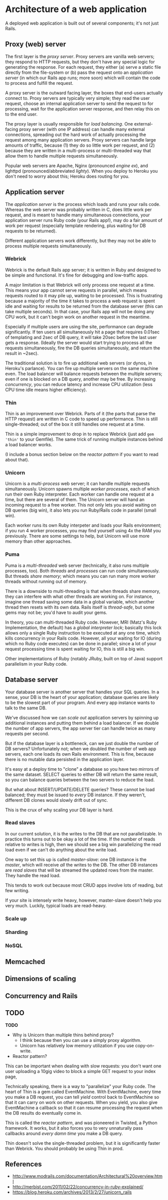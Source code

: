 # Architecture of a web application

A deployed web application is built out of several components; it's
not just Rails.

## Proxy (web) server

The first layer is the *proxy server*. Proxy servers are vanilla web
servers; they respond to HTTP requests, but they don't have any
special logic for generating the response. For each request, they
either (a) serve a static file directly from the file-system or (b)
pass the request onto an *application server* (in which our Rails app
runs; more soon) which will contain the code to process and fulfill
the request.

A proxy server is the outward facing layer, the boxes that end-users
actually connect to. Proxy servers are typically very simple; they
read the user request, choose an internal application server to send
the request to for processing, wait for the application server
response, and then relay this on to the end user.

The proxy layer is usually responsible for *load balancing*. One
external-facing proxy server (with one IP address) can handle many
external connections, spreading out the hard work of actually
processing the request among many application servers. Proxy servers
can handle large amounts of traffic, because (1) they do so little
work per request, and (2) because they are written in a multi-process
or multi-threaded way that allow them to handle multiple requests
simultaneously.

Popular web servers are Apache, Nginx (pronounced *engine ex*), and
lighttpd (pronounced/abbreviated *lighty*). When you deploy to Heroku
you don't need to worry about this; Heroku does routing for you.

## Application server

The *application server* is the process which loads and runs your
rails code. Whereas the web server was probably written in C, does
little work per request, and is meant to handle many simultaneous
connections, your application server runs Ruby code (your Rails app!),
may do a fair amount of work per request (especially template
rendering, plus waiting for DB requests to be returned).

Different application servers work differently, but they may not be
able to process multiple requests simultaneously.

### Webrick

Webrick is the default Rails app server; it is written in Ruby and
designed to be simple and functional. It's fine for debugging and
low-traffic apps.

A major limitation is that Webrick will only process one request at a
time. This means your app cannot serve requests in parallel, which
means requests routed to it may pile up, waiting to be processed. This
is frustrating because a majority of the time it takes to process a
web request is spent idle and waiting for results to be returned from
the database server (this can take multiple seconds). In that case,
your Rails app will not be doing any CPU work, but it can't begin work
on another request in the meantime.

Especially if multiple users are using the site, performance can
degrade significantly. If ten users all simultaneously hit a page that
requires 0.01sec of templating and 2sec of DB query, it will take
20sec before the last user gets a response. (Ideally the server would
start trying to process all the requests simultaneously, fire the DB
queries simultaneously, and return the result in ~2sec).

The traditional solution is to fire up additional web servers (or
dynos, in Heroku's parlance). You can fire up multiple servers on the
same machine even. The load balancer will balance requests between the
multiple servers; even if one is blocked on a DB query, another may be
free. By increasing *concurrency*, you can reduce latency and increase
CPU utilization (less CPU time idle means higher efficiency).

### Thin

Thin is an improvement over Webrick. Parts of it (the parts that parse
the HTTP request) are written in C code to speed up performance. Thin
is still single-threaded; out of the box it still handles one request
at a time.

Thin is a simple improvement to drop in to replace Webrick (just add
`gem 'thin'` to your Gemfile). The same trick of running multiple
instances behind a load balancer works.

(I include a bonus section below on the *reactor pattern* if you want
to read about that).

### Unicorn

Unicorn is a *multi-process* web server; it can handle multiple
requests simultaneously. Unicorn spawns multiple *worker processes*,
each of which run their own Ruby interpreter. Each worker can handle
one request at a time, but there are several of them. The Unicorn
server will hand an incoming request to a free worker. This not only
lets you avoid waiting on DB queries (big win), it also lets you run
Ruby/Rails code in parallel (small win).

Each worker runs its own Ruby interpeter and loads your Rails
environment; if you run 4 worker processes, you may find yourself
using 4x the RAM you previously. There are some settings to help, but
Unicorn will use more memory than other approaches.

### Puma

Puma is a *multi-threaded* web server (technically, it also runs
multiple processes, too). Both *threads* and *processes* can run code
simultaneously. But threads *share memory*; which means you can run
many more worker threads without running out of memory.

There is a downside to multi-threading is that when threads share
memory, they can interfere with what other threads are working on. For
instance, imagine one thread saving some data in a global variable,
which another thread then resets with its own data. Rails itself is
*thread-safe*, but some gems may not be; you'd have to audit your
gems.

In theory, you can multi-threaded Ruby code. However, MRI (Matz's Ruby
Implementation, the default) has a *global interpreter lock*;
basically this lock allows only a single Ruby instruction to be
executed at any one time, which kills concurrency in your Rails
code. However, all your waiting for IO (during which no Ruby code
executes) can be done in parallel; since a lot of your request
processing time is spent waiting for IO, this is still a big win.

Other implementations of Ruby (notably JRuby, built on top of Java)
support parallelism in your Ruby code.

## Database server

Your database server is another server that handles your SQL
queries. In a sense, your DB is the heart of your application;
database queries are likely to be the slowest part of your
program. And every app instance wants to talk to the same DB.

We've discussed how we can *scale out* application servers by spinning
up additional instances and putting them behind a load balancer. If we
double the number of app servers, the app server tier can handle twice
as many requests per second.

But if the database layer is a bottleneck, can we just double the
number of DB servers? Unfortunately not; when we doubled the number of
web app servers, each one loads its own Rails environment. This is
fine, because there is no mutable data persisted in the application
layer.

It's easy at a deploy time to "clone" a database so you have two
mirrors of the same dataset. SELECT queries to either DB will return
the same result, so you can balance queries between the two servers to
reduce the load.

But what about INSERT/UPDATE/DELETE queries? These cannot be load
balanced; they must be issued to *every* DB instance. If they weren't,
different DB clones would slowly drift out of sync.

This is the crux of why scaling your DB layer is hard.

### Read slaves

In our current solution, it is the writes to the DB that are not
parallelizable. In practice this turns out to be okay a lot of the
time. If the number of reads relative to writes is high, then we
should see a big win parallelizing the read load even if we can't do
anything about the write load.

One way to set this up is called *master-slave*: one DB instance is
the *master*, which will receive *all* the writes to the DB. The other
DB instances are *read slaves* that will be streamed the updated rows
from the master. They handle the read load.

This tends to work out because most CRUD apps involve lots of reading,
but few writing.

If your site is intensely write heavy, however, master-slave doesn't
help you very much. Luckily, typical loads are read-heavy.

### Scale up

### Sharding

### NoSQL

## Memcached

## Dimensions of scaling

## Concurrency and Rails

## TODO

**TODO**

* Why is Unicorn than multiple thins behind proxy?
    * I think because then you can use a simply proxy algorithm.
    * Unicorn has relatively low memory utilization if you use
      copy-on-write.
* Reactor pattern?

This can be important when
dealing with slow requests: you don't want one user uploading a 10gig
video to block a simple GET request to your index page, 

Technically speaking, there is a way to "parallelize" your Ruby
code. The heart of Thin is a gem called EventMachine. With
EventMachine, every time you make a DB request, you can tell *yield*
control back to EventMachine so that it can carry on work on other
requests. When you yield, you also give EventMachine a callback so
that it can resume processing the request when the DB results do
eventually come in.

This is called the *reactor pattern*, and was pioneered in Twisted, a
Python framework. It works, but it also forces you to very unnaturally
pass callbacks around *every damn time* you make a DB query. 

Thin doesn't solve the single-threaded problem, but it is
significantly faster than Webrick. You should probably be using Thin
in prod.


## References

* http://www.modrails.com/documentation/Architectural%20overview.html
* http://merbist.com/2011/02/22/concurrency-in-ruby-explained/
* https://blog.heroku.com/archives/2013/2/27/unicorn_rails
